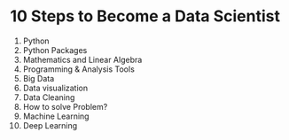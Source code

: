 # 10 Steps to Become a Data Scientist
1. Python
2. Python Packages
3. Mathematics and Linear Algebra
4. Programming & Analysis Tools
5. Big Data
6. Data visualization
7. Data Cleaning
8. How to solve Problem?
9. Machine Learning
10. Deep Learning
